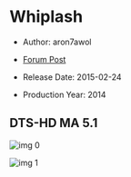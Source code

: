 # Whiplash

* Author: aron7awol

* [Forum Post](https://www.avsforum.com/threads/bass-eq-for-filtered-movies.2995212/post-57726252)

* Release Date: 2015-02-24
* Production Year: 2014

## DTS-HD MA 5.1

![img 0](https://i.imgur.com/AwAxXgj.jpg)

![img 1](https://i.imgur.com/lmKtm54.png)

